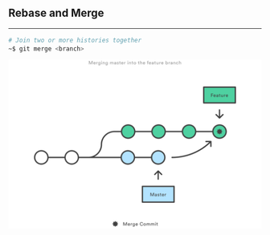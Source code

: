 ## Rebase and Merge
<hr>

```bash
# Join two or more histories together
~$ git merge <branch>
```
<img src="./assets/merge_vs_rebase_03.svg" style="max-height: 360px;" />
